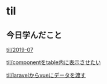 # til

## 今日学んだこと

[til/2019\-07](https://github.com/tokiohamamatsu/til/blob/master/tir/2019-07.md#23)

[til/componentをtable内に表示させたい](https://github.com/tokiohamamatsu/til/blob/master/vuejs/component%E3%82%92table%E5%86%85%E3%81%AB%E8%A1%A8%E7%A4%BA%E3%81%95%E3%81%9B%E3%81%9F%E3%81%84.md)

[til/laravelからvueにデータを渡す](https://github.com/tokiohamamatsu/til/blob/master/laravel/laravel%E3%81%8B%E3%82%89vue%E3%81%AB%E3%83%87%E3%83%BC%E3%82%BF%E3%82%92%E6%B8%A1%E3%81%99.md#laravel%E3%81%8B%E3%82%89%E9%85%8D%E5%88%97%E3%82%92vue%E3%81%AB%E6%B8%A1%E3%81%97%E3%81%9F%E3%81%84)